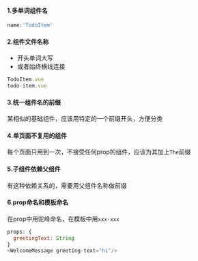 #### 1.多单词组件名

```js
name:'TodoItem'
```

#### 2.组件文件名称

- 开头单词大写
- 或者始终横线连接

```js
TodoItem.vue
todo-item.vue
```

#### 3.统一组件名的前缀

某相似的基础组件，应该用特定的一个前缀开头，方便分类

#### 4.单页面不复用的组件

每个页面只用到一次，不接受任何prop的组件，应该为其加上`The`前缀

#### 5.子组件依赖父组件

有这种依赖关系的，需要用父组件名称做前缀

#### 6.prop命名和模板命名

在prop中用驼峰命名，在模板中用`xxx-xxx`

```js
props: {
  greetingText: String
}
<WelcomeMessage greeting-text="hi"/>
```

